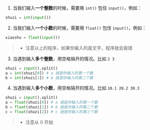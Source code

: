 1. 当我们输入**一个整数**的时候，需要用 `int()` 包住 `input()`，例如：

```py
shuzi = int(input())
```

2. 当我们输入**一个小数**的时候，需要用 `float()` 包住 `input()`，例如：

```py
xiaoshu = float(input())
```

> - 注意以上的程序，如果你输入的是文字，程序就会报错

3. 当遇到输入**多个整数**，用空格隔开的情况。比如 `2 3`

```py
shuzi = input().split()
a = int(shuzi[0]) # a 就是你输入的第一个数
b = int(shuzi[1]) # b 就是你输入的第二个数
```

4. 当遇到输入**多个小数**，用空格隔开的情况。比如 `10.1 20.2 30.3`

```py
shuzi = input().split()
a = float(shuzi[0]) # a 就是你输入的第一个数
b = float(shuzi[1]) # b 就是你输入的第二个数
c = float(shuzi[2]) # c 就是你输入的第三个数
```

> - 注意从 0 开始